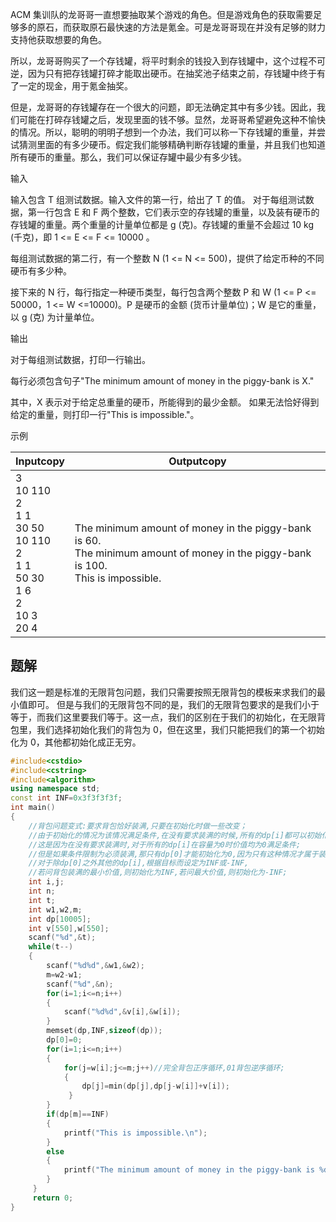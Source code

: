 ACM 集训队的龙哥哥一直想要抽取某个游戏的角色。但是游戏角色的获取需要足够多的原石，而获取原石最快速的方法是氪金。可是龙哥哥现在并没有足够的财力支持他获取想要的角色。

所以，龙哥哥购买了一个存钱罐，将平时剩余的钱投入到存钱罐中，这个过程不可逆，因为只有把存钱罐打碎才能取出硬币。在抽奖池子结束之前，存钱罐中终于有了一定的现金，用于氪金抽奖。

但是，龙哥哥的存钱罐存在一个很大的问题，即无法确定其中有多少钱。因此，我们可能在打碎存钱罐之后，发现里面的钱不够。显然，龙哥哥希望避免这种不愉快的情况。所以，聪明的明明子想到一个办法，我们可以称一下存钱罐的重量，并尝试猜测里面的有多少硬币。假定我们能够精确判断存钱罐的重量，并且我们也知道所有硬币的重量。那么，我们可以保证存罐中最少有多少钱。

输入

输入包含 T 组测试数据。输入文件的第一行，给出了 T 的值。 对于每组测试数据，第一行包含 E 和 F 两个整数，它们表示空的存钱罐的重量，以及装有硬币的存钱罐的重量。两个重量的计量单位都是 g (克)。存钱罐的重量不会超过 10 kg (千克)，即 1 <= E <= F <= 10000 。

每组测试数据的第二行，有一个整数 N (1 <= N <= 500)，提供了给定币种的不同硬币有多少种。

接下来的 N 行，每行指定一种硬币类型，每行包含两个整数 P 和 W (1 <= P <= 50000，1 <= W <=10000)。P 是硬币的金额 (货币计量单位)；W 是它的重量，以 g (克) 为计量单位。

输出

对于每组测试数据，打印一行输出。

每行必须包含句子"The minimum amount of money in the piggy-bank is X."

其中，X 表示对于给定总重量的硬币，所能得到的最少金额。 如果无法恰好得到给定的重量，则打印一行"This is impossible."。

示例

|Inputcopy|Outputcopy|
|---|---|
|3<br>10 110<br>2<br>1 1<br>30 50<br>10 110<br>2<br>1 1<br>50 30<br>1 6<br>2<br>10 3<br>20 4|The minimum amount of money in the piggy-bank is 60.<br>The minimum amount of money in the piggy-bank is 100.<br>This is impossible.|

## 题解
我们这一题是标准的无限背包问题，我们只需要按照无限背包的模板来求我们的最小值即可。
但是与我们的无限背包不同的是，我们的无限背包要求的是我们小于等于，而我们这里要我们等于。这一点，我们的区别在于我们的初始化，在无限背包里，我们选择初始化我们的背包为 0，但在这里，我们只能把我们的第一个初始化为 0，其他都初始化成正无穷。

```cpp
#include<cstdio>
#include<cstring>
#include<algorithm>
using namespace std;
const int INF=0x3f3f3f3f;
int main()
{
	//背包问题变式:要求背包恰好装满,只要在初始化时做一些改变；
	//由于初始化的情况为该情况满足条件,在没有要求装满的时候,所有的dp[i]都可以初始化为0， 
	//这是因为在没有要求装满时,对于所有的dp[i]在容量为0时价值均为0满足条件;
	//但是如果条件限制为必须装满,那只有dp[0]才能初始化为0,因为只有这种情况才属于装满;
	//对于除dp[0]之外其他的dp[i],根据目标而设定为INF或-INF,
	//若问背包装满的最小价值,则初始化为INF,若问最大价值,则初始化为-INF;
	int i,j;
	int n;
	int t;
	int w1,w2,m;
	int dp[10005];
	int v[550],w[550];
	scanf("%d",&t);
	while(t--)
	{
		scanf("%d%d",&w1,&w2);
		m=w2-w1;
		scanf("%d",&n);
		for(i=1;i<=n;i++)
		{
			scanf("%d%d",&v[i],&w[i]);
		}
		memset(dp,INF,sizeof(dp));
		dp[0]=0;
		for(i=1;i<=n;i++)
		{
			for(j=w[i];j<=m;j++)//完全背包正序循环,01背包逆序循环;
			{
				dp[j]=min(dp[j],dp[j-w[i]]+v[i]);
			 } 
		}
		if(dp[m]==INF)
		{
			printf("This is impossible.\n");
		}
		else
		{
			printf("The minimum amount of money in the piggy-bank is %d.\n",dp[m]);
		}
	 } 
	 return 0;
}

```
